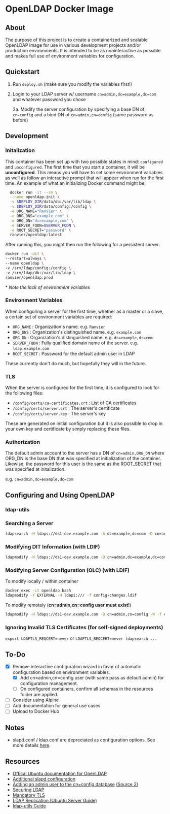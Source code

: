 
# OpenLDAP Docker Image

## About

The purpose of this project is to create a containerized and scalable OpenLDAP image for use in various
development projects and/or production environments. It is intended to be as noninteractive as possible
and makes full use of environment variables for configuration.

## Quickstart

1. Run `deploy.sh` (make sure you modify the variables first!)

2. Login to your LDAP server w/ username `cn=admin,dc=example,dc=com` and whatever password you chose

    2a. Modify the server configuration by specifying a base DN of `cn=config` and a bind DN of `cn=admin,cn=config` (same password as before)

## Development

### Initalization

This container has been set up with two possible states in mind: `configured` and `unconfigured`. The first time that you start a container, it will be **unconfigured**. This means you will have to set some environment variables as well as follow an interactive prompt that will appear when run for the first time. An example of what an initializing Docker command might be:

```bash
  docker run -it --rm \
  --name openldap-init \
  -v $DEPLOY_DIR/data/db:/var/lib/ldap \
  -v $DEPLOY_DIR/data/config:/config \
  -e ORG_NAME="Ranvier" \
  -e ORG_DNS="example.com" \
  -e ORG_DN="dc=example,com" \
  -e SERVER_FQDN=$SERVER_FQDN \
  -e ROOT_SECRET="password" \
  ranvier/openldap:latest
```

After running this, you might then run the following for a persistent server:

```bash
docker run -dit \
--restart=always \
--name openldap \
-v /srv/ldap/config:/config \
-v /srv/ldap/db:/var/lib/ldap \
ranvier/openldap:prod
```

\* *Note the lack of environment variables*

### Environment Variables

When configuring a server for the first time, whether as a master or a slave, a certain set of environment variables are required:

- `ORG_NAME`    : Organization's name. e.g. `Ranvier`
- `ORG_DNS`     : Organization's distinguished name. e.g. `example.com`
- `ORG_DN`      : Organization's distinguished name. e.g. `dc=example,dc=com`
- `SERVER_FQDN` : Fully qualified domain name of the server. e.g. `ldap.example.com`
- `ROOT_SECRET` : Password for the default admin user in LDAP

These currently don't do much, but hopefully they will in the future.

### TLS

When the server is configured for the first time, it is configured to look for the following files:

- `/config/certs/ca-certificates.crt` : List of CA certificates
- `/config/certs/server.crt`          : The server's certificate
- `/config/certs/server.key`          : The server's key

These are generated on initial configuration but it is also possible to drop in your own key and certificate by simply replacing these files.

### Authorization

The default admin account to the server has a DN of `cn=admin,ORG_DN` where ORG_DN is the base DN that was specified at initialization of the container. Likewise, the password for this user is the same as the ROOT_SECRET that was specified at initalization.

e.g. `cn=admin,dc=example,dc=com`

## Configuring and Using OpenLDAP

### ldap-utils

### Searching a Server

```bash
ldapsearch -H ldaps://ds1-dev.example.com -b dc=example,dc=com -D cn=admin,dc=example,dc=com -W <filter> <attrs>
```

### Modifying DIT Information (with LDIF)

```bash
ldapmodify -H ldaps://ds1-dev.example.com -D cn=admin,dc=example,dc=com -W -f dit-changes.ldif
```

### Modifying Server Configuration (OLC) (with LDIF)

To modify locally / within container

```bash
docker exec -it openldap bash
ldapmodify -Y EXTERNAL -H ldapi:/// -f config-changes.ldif
```

To modify remotely (**cn=admin,cn=config user must exist!**)

```bash
ldapmodify -H ldaps://ds1-dev.example.com -D cn=admin,cn=config -W -f config-changes.ldif
```

### Ignoring Invalid TLS Certificates (for self-signed deployments)

`export LDAPTLS_REQCERT=never` or `LDAPTLS_REQCERT=never ldapsearch ...`

## To-Do

- [x] Remove interactive configuration wizard in favor of automatic configuration based on environment variables.
  - [x] Add cn=admin,cn=config user (with same pass as default admin) for configuration management.
  - [ ] On configured containers, confirm all schemas in the resources folder are applied.
- [ ] Consider using Alpine
- [ ] Add documentation for general use cases
- [ ] Upload to Docker Hub

## Notes

- slapd.conf / ldap.conf are depreciated as configuration options. See more details [here](https://www.zytrax.com/books/ldap/ch6/slapd-config.html).

## Resources

- [Offical Ubuntu documentation for OpenLDAP](https://help.ubuntu.com/lts/serverguide/openldap-server.html)
- [Additional slapd configuration](https://www.zytrax.com/books/ldap/ch6/slapd-config.html)
- [Adding an admin user to the cn=config database](https://gos.si/blog/installing-openldap-on-debian-squeeze-with-olc/) [(Source 2)](https://www.zytrax.com/books/ldap/ch6/slapd-config.html)
- [Securing LDAP](https://www.zytrax.com/books/ldap/ch5/step2.html#step2)
- [Mandatory TLS](https://serverfault.com/questions/459718/configure-openldap-with-tls-required)
- [LDAP Replication (Ubuntu Server Guide)](https://ubuntu.com/server/docs/service-ldap-replication)
- [ldap-utils Guide](https://www.digitalocean.com/community/tutorials/how-to-configure-openldap-and-perform-administrative-ldap-tasks)
